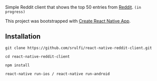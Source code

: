 Simple Reddit client that shows the top 50 entries from [Reddit](https://www.reddit.com/). `(in progress)`

This project was bootstrapped with [Create React Native App](https://github.com/react-community/create-react-native-app).


## Installation

```
git clone https://github.com/srulfi/react-native-reddit-client.git

cd react-native-reddit-client

npm install

react-native run-ios / react-native run-android
```
